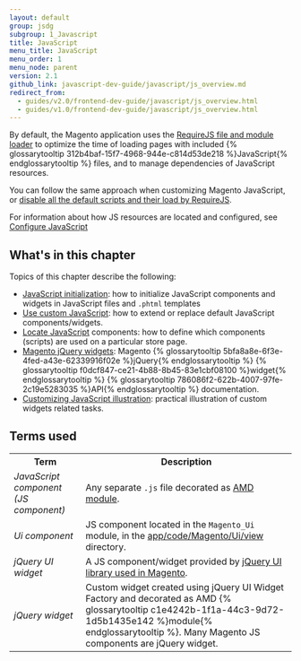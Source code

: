 ```yaml
---
layout: default
group: jsdg
subgroup: 1_Javascript
title: JavaScript
menu_title: JavaScript
menu_order: 1
menu_node: parent
version: 2.1
github_link: javascript-dev-guide/javascript/js_overview.md
redirect_from:
  - guides/v2.0/frontend-dev-guide/javascript/js_overview.html
  - guides/v1.0/frontend-dev-guide/javascript/js_overview.html
---
```


By default, the Magento application uses the <a href="http://requirejs.org/" target="_blank">RequireJS file and module loader</a> to optimize the time of loading pages with included {% glossarytooltip 312b4baf-15f7-4968-944e-c814d53de218 %}JavaScript{% endglossarytooltip %} files, and to manage dependencies of JavaScript resources.

You can follow the same approach when customizing Magento JavaScript, or <a href="{{page.baseurl}}/javascript-dev-guide/javascript/custom_js.html#disable_default_js" target="_blank">disable all the default scripts and their load by RequireJS</a>.

For information about how JS resources are located and configured, see <a href="{{page.baseurl}}/javascript-dev-guide/javascript/js-resources.html">Configure JavaScript</a>

<h2 id="#js_contents">What's in this chapter</h2>
Topics of this chapter describe the following:

- [JavaScript initialization]({{page.baseurl}}/javascript-dev-guide/javascript/js_init.html): how to initialize JavaScript components and widgets in JavaScript files and `.phtml` templates
- [Use custom JavaScript]({{page.baseurl}}/javascript-dev-guide/javascript/custom_js.html): how to extend or replace default JavaScript components/widgets.
- [Locate JavaScript]({{page.baseurl}}/javascript-dev-guide/javascript/js_debug.html) components: how to define which components (scripts) are used on a particular store page.
- [Magento jQuery widgets]({{page.baseurl}}/javascript-dev-guide/widgets/jquery-widgets-about.html): Magento {% glossarytooltip 5bfa8a8e-6f3e-4fed-a43e-62339916f02e %}jQuery{% endglossarytooltip %} {% glossarytooltip f0dcf847-ce21-4b88-8b45-83e1cbf08100 %}widget{% endglossarytooltip %} {% glossarytooltip 786086f2-622b-4007-97fe-2c19e5283035 %}API{% endglossarytooltip %} documentation.
- [Customizing JavaScript illustration]({{page.baseurl}}/javascript-dev-guide/javascript/js_practice.html): practical illustration of custom widgets related tasks.



<h2 id="js_terms">Terms used</h2>

<table>
<tr>
<th>
Term
</th>
<th>
Description
</th>
</tr>
<tr>
<td>
<i>JavaScript component (JS component)</i>
</td>
<td>
Any separate <code>.js</code> file decorated as <a href="http://requirejs.org/docs/whyamd.html#amd" target="_blank">AMD module</a>.
</td>
</tr>

<tr>
<td>
<i>Ui component</i>
</td>
<td>
JS component located in the <code>Magento_Ui</code> module, in the <a href="{{site.mage2000url}}app/code/Magento/Ui/view" target="_blank">app/code/Magento/Ui/view</a> directory.
</td>
</tr>

<tr>
<td>
<i>jQuery UI widget</i>
</td>
<td>
A JS component/widget provided by <a href="{{site.mage2000url}}lib/web/jquery/jquery-ui-1.9.2.js" target="_blank">jQuery UI library used in Magento</a>.
</td>
</tr>
<tr>
<td>
<i>jQuery widget</i>
</td>
<td>
Custom widget created using jQuery UI Widget Factory and decorated as AMD {% glossarytooltip c1e4242b-1f1a-44c3-9d72-1d5b1435e142 %}module{% endglossarytooltip %}. Many Magento JS components are jQuery widget.
</td>
</tr>
</table>

